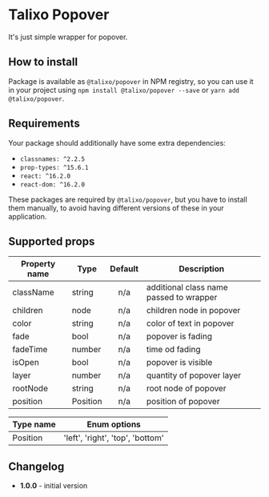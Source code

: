# Talixo Popover

It's just simple wrapper for popover.

## How to install

Package is available as `@talixo/popover` in NPM registry, so you can use it in your project
using `npm install @talixo/popover --save` or `yarn add @talixo/popover`.

## Requirements

Your package should additionally have some extra dependencies:

- `classnames: ^2.2.5`
- `prop-types: ^15.6.1`
- `react: ^16.2.0`
- `react-dom: ^16.2.0`

These packages are required by `@talixo/popover`, but you have to install them manually,
to avoid having different versions of these in your application.

## Supported props

Property name | Type      | Default | Description                    
--------------|-----------|:-------:|--------------------------------
className     | string    | n/a     | additional class name passed to wrapper
children      | node      | n/a     | children node in popover
color         | string    | n/a     | color of text in popover
fade          | bool      | n/a     | popover is fading
fadeTime      | number    | n/a     | time od fading
isOpen        | bool      | n/a     | popover is visible
layer         | number    | n/a     | quantity of popover layer
rootNode      | string    | n/a     | root node of popover
position      | Position  | n/a     | position of popover

Type name | Enum options
----------|-------------------------------------- 
Position  | 'left', 'right', 'top', 'bottom' 

## Changelog

- **1.0.0** - initial version
